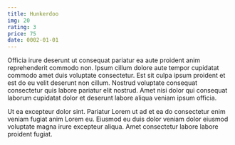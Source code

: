 ```yaml
---
title: Hunkerdoo
img: 20
rating: 3
price: 75
date: 0002-01-01
---
```


Officia irure deserunt ut consequat pariatur ea aute proident anim reprehenderit commodo non. Ipsum cillum dolore aute tempor cupidatat commodo amet duis voluptate consectetur. Est sit culpa ipsum proident et est do eu velit deserunt non cillum. Nostrud voluptate consequat consectetur quis labore pariatur elit nostrud. Amet nisi dolor qui consequat laborum cupidatat dolor et deserunt labore aliqua veniam ipsum officia.

Ut ea excepteur dolor sint. Pariatur Lorem ut ad et ea do consectetur enim veniam fugiat anim Lorem eu. Eiusmod eu duis dolor veniam dolor eiusmod voluptate magna irure excepteur aliqua. Amet consectetur labore labore proident fugiat.